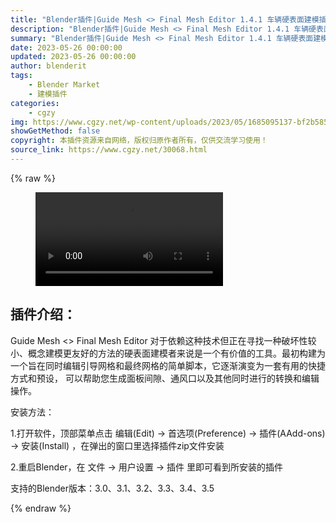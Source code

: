 ```yaml
---
title: "Blender插件|Guide Mesh <> Final Mesh Editor 1.4.1 车辆硬表面建模插件"
description: "Blender插件|Guide Mesh <> Final Mesh Editor 1.4.1 车辆硬表面建模插件"
summary: "Blender插件|Guide Mesh <> Final Mesh Editor 1.4.1 车辆硬表面建模插件"
date: 2023-05-26 00:00:00
updated: 2023-05-26 00:00:00
author: blenderit
tags: 
    - Blender Market
    - 建模插件
categories:
    - cgzy
img: https://www.cgzy.net/wp-content/uploads/2023/05/1685095137-bf2b585aaeb7a04.webp
showGetMethod: false
copyright: 本插件资源来自网络，版权归原作者所有，仅供交流学习使用！
source_link: https://www.cgzy.net/30068.html
---
```


{% raw %}
<figure class="wp-block-video aligncenter"><video controls src="https://cloud.video.taobao.com//play/u/717183932/p/1/e/6/t/1/411999850092.mp4"></video></figure><div class="wp-block-pandastudio-title"><div class="title_style_01"><h2 id="h2-0">插件介绍：</h2></div></div><p class="is-style-text-indent-2em">Guide Mesh &lt;&gt; Final Mesh Editor 对于依赖这种技术但正在寻找一种破坏性较小、概念建模更友好的方法的硬表面建模者来说是一个有价值的工具。最初构建为一个旨在同时编辑引导网格和最终网格的简单脚本，它逐渐演变为一套有用的快捷方式和预设， 可以帮助您生成面板间隙、通风口以及其他同时进行的转换和编辑操作。</p><div class="wp-block-pandastudio-title"><div class="title_style_01"><p>安装方法：</p></div></div><p>1.打开软件，顶部菜单点击 编辑(Edit) → 首选项(Preference) → 插件(AAdd-ons) → 安装(Install) ，在弹出的窗口里选择插件zip文件安装</p><p>2.重启Blender，在 文件 → 用户设置 → 插件 里即可看到所安装的插件</p><div class="wp-block-pandastudio-tips"><div class="tip success "><p>支持的Blender版本：3.0、3.1、3.2、3.3、3.4、3.5</p>
</div></div>
<div style="display: none">cgzy</div>
{% endraw %}